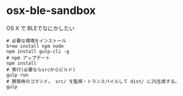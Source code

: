 # osx-ble-sandbox
OS X で BLEでなにかしたい


```
# 必要な環境をインストール
brew install npm node
npm install gulp-cli -g
# npm アップデート
npm install
# 実行(必要ならsrcからビルド)
gulp run
# 開発用のコマンド。 src/ を監視・トランスパイルして dist/ にJS生成する。
gulp
```

